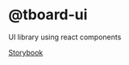 # @tboard-ui

UI library using react components

[Storybook](https://master--5f22922f5d292e0022d686b2.chromatic.com)
